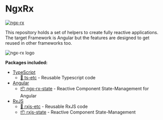 # NgxRx

[![ngx-rx](https://circleci.com/gh/BioPhoton/ngx-rx.svg?style=shield)](https://circleci.com/gh/BioPhoton/ngx-rx)

This repository holds a set of helpers to create fully reactive applications.
The target Framework is Angular but the features are designed to get reused in other frameworks too.

![ngx-rx logo](https://raw.githubusercontent.com/BioPhoton/ngx-rx/master/images/ngx-rx_logo.png)

**Packages included:**

- [TypeScript](https://www.typescriptlang.org/)
  - [💾 ts-etc](https://github.com/BioPhoton/ngx-rx/tree/master/libs/ts-etc) - Reusable Typescript code
- [Angular](https://angular.io)
  - [📦 ngx-rx-state](https://github.com/BioPhoton/ngx-rx/tree/master/libs/state) - Reactive Component State-Management for Angular
- [RxJS](https://rxjs.dev)
  - [💾 rxjs-etc](https://github.com/BioPhoton/ngx-rx/tree/master/libs/rxjs-etc) - Reusable RxJS code
  - [📦 rxjs-state](https://github.com/BioPhoton/ngx-rx/tree/master/libs/rxjs-state) - Reactive Component State-Management
